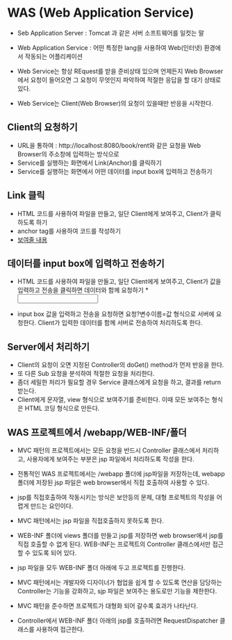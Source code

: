 # WAS (Web Application Service)
* Seb Application Server : Tomcat 과 같은 서버
	소프트웨어를 일컷는 말
* Web Application Service : 어떤 특정한 lang을 사용하여 Web(인터넷) 환경에서 작동되는 어플리케이션 

* Web Service는 항상 REquest를 받을 준비상태 있으며 언제든지 Web Browser에서 요청이 들어오면 그 요청이 무엇인지 파악하여 적절한 응답을 할 대기 상태로 있다.
* Web Service는 Client(Web Browser)의 요청이 있을때만 반응을 시작한다.

## Client의 요청하기
* URL을 통하여 : http://localhost:8080/book/rent와 같은 요청을 Web Browser의 주소창에 입력하는 방식으로 
* Service를 실행하는 화면에서 Link(Anchor)를 클릭하기
* Service를 실행하는 화면에서 어떤 데이터를 input box에 입력하고 전송하기

## Link 클릭
* HTML 코드를 사용하여 파일을 만들고, 일단 Client에게 보여주고, Client가 클릭하도록 하기
* anchor tag를 사용하여 코드를 작성하기
* <a href="요청">보여줄 내용</a>

## 데이터를 input box에 입력하고 전송하기
* HTML 코드를 사용하여 파일을 만들고, 일단 Client에게 보여주고, Client가 값을 입력하고 전송을 클릭하면 데이터와 함께 요청하기
*<form action="요청"><input name="변수이름" /></form>
* input box 값을 입력하고 전송을 요청하면
		요청?변수이름=값 형식으로 서버에 요청한다. Client가 입력한 데이터를 함께 서버로 전송하여 처리하도록 한다.

## Server에서 처리하기
* Client의 요청이 오면 지정된 Controller의 doGet() method가 먼저 반응을 한다.
* 또 다른 Sub 요청을 분석하여 적절한 요청을 처리한다.
* 좀더 세밀한 처리가 필요할 경우 Service 클래스에게 요청을 하고, 결과를 return 받는다.
* Client에게 문자열, view 형식으로 보여주기를 준비한다.
이때 모든 보여주는 형식은 HTML 코딩 형식으로 만든다.

## WAS 프로젝트에서 /webapp/WEB-INF/폴더
* MVC 패턴의 프로젝트에서는 모든 요청을 반드시 Controller 클래스에서 처리하고, 사용자에게 보여주는 부분은 jsp 파일에서 처리하도록 작성을 한다.
* 전통적인 WAS 프로젝트에서는 /webapp 폴더에 jsp파일을 저장하는데, webapp 폴더에 저장된 jsp 파일은 web browser에서 직접 호출하여 사용할 수 있다.
* jsp를 직접호출하여 작동시키는 방식은 보안등의 문제, 대형 프로젝트의 작성을 어렵게 만드는 요인이다.
* MVC 패턴에서는 jsp 파일을 직접호출하지 못하도록 한다.
* WEB-INF 폴더에 views 폴더를 만들고 jsp를 저장하면 web browser에서 jsp를 직접 호출할 수 없게 된다. WEB-INF는 프로젝트의 Controller 클래스에서만 접근할 수 있도록 되어 있다.

* jsp 파일을 모두 WEB-INF 폴더 아래에 두고 프로젝트를 진행한다.
* MVC 패턴에서는 개발자와 디자이너가 협업을 쉽게 할 수 있도록 연산을 담당하는 Controller는 기능을 강화하고, sjp 파일은 보여주는 용도로만 기능을 제한한다.

* MVC 패턴을 준수하면 프로젝트가 대형화 되어 갈수록 효과가 나타난다.

* Controller에서 WEB-INF 폴더 아래의 jsp를 호출하려면 RequestDispatcher 클래스를 사용하여 접근한다.



